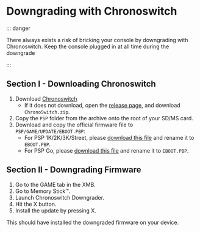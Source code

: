 # Downgrading with Chronoswitch

::: danger

There always exists a risk of bricking your console by downgrading with Chronoswitch. Keep the console plugged in at all time during the downgrade

:::

## Section I - Downloading Chronoswitch

1. Download [Chronoswitch](https://github.com/krazynez/Chronoswitch/releases/download/v7.6.1/ChronoSwitch.zip)
    -  If it does not download, open the [release page](https://github.com/krazynez/Chronoswitch/releases/), and download `ChronoSwitch.zip`.
1. Copy the `PSP` folder from the archive onto the root of your SD/MS card.
1. Download and copy the official firmware file to `PSP/GAME/UPDATE/EBOOT.PBP`:
    - For PSP 1K/2K/3K/Street, please [download this file](https://archive.org/download/psp_ofw_firmwares/PSP/661.PBP) and rename it to `EBOOT.PBP`.
    - For PSP Go, please [download this file](https://archive.org/download/psp_ofw_firmwares/PSP%20Go/661go.PBP) and rename it to `EBOOT.PBP`.

## Section II - Downgrading Firmware

1. Go to the GAME tab in the XMB.
1. Go to Memory Stick™.
1. Launch Chronoswitch Downgrader.
1. Hit the X button.
1. Install the update by pressing X.

This should have installed the downgraded firmware on your device.